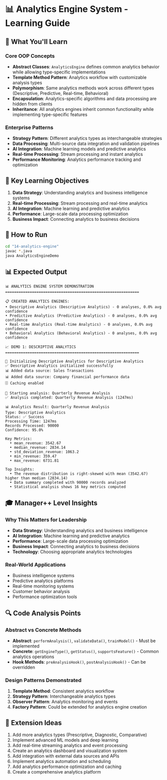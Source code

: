 # 📊 Analytics Engine System - Learning Guide

## 🎯 What You'll Learn

### Core OOP Concepts
- **Abstract Classes**: `AnalyticsEngine` defines common analytics behavior while allowing type-specific implementations
- **Template Method Pattern**: Analytics workflow with customizable analysis types
- **Polymorphism**: Same analytics methods work across different types (Descriptive, Predictive, Real-time, Behavioral)
- **Encapsulation**: Analytics-specific algorithms and data processing are hidden from clients
- **Inheritance**: All analytics engines inherit common functionality while implementing type-specific features

### Enterprise Patterns
- **Strategy Pattern**: Different analytics types as interchangeable strategies
- **Data Processing**: Multi-source data integration and validation pipelines
- **AI Integration**: Machine learning models and predictive analytics
- **Real-time Processing**: Stream processing and instant analytics
- **Performance Monitoring**: Analytics performance tracking and optimization

## 🚀 Key Learning Objectives

1. **Data Strategy**: Understanding analytics and business intelligence systems
2. **Real-time Processing**: Stream processing and real-time analytics
3. **AI Integration**: Machine learning and predictive analytics
4. **Performance**: Large-scale data processing optimization
5. **Business Impact**: Connecting analytics to business decisions

## 🔧 How to Run

```bash
cd "14-analytics-engine"
javac *.java
java AnalyticsEngineDemo
```

## 📊 Expected Output

```
📊 ANALYTICS ENGINE SYSTEM DEMONSTRATION
============================================================

📋 CREATED ANALYTICS ENGINES:
• Descriptive Analytics (Descriptive Analytics) - 0 analyses, 0.0% avg confidence
• Predictive Analytics (Predictive Analytics) - 0 analyses, 0.0% avg confidence
• Real-time Analytics (Real-time Analytics) - 0 analyses, 0.0% avg confidence
• Behavioral Analytics (Behavioral Analytics) - 0 analyses, 0.0% avg confidence

📈 DEMO 1: DESCRIPTIVE ANALYTICS
============================================================

🔧 Initializing Descriptive Analytics for Descriptive Analytics
✅ Descriptive Analytics initialized successfully
📊 Added data source: Sales Transactions
📊 Added data source: Company financial performance data
🗄️ Caching enabled

🚀 Starting analysis: Quarterly Revenue Analysis
✅ Analysis completed: Quarterly Revenue Analysis (1247ms)

📊 Analytics Result: Quarterly Revenue Analysis
Type: Descriptive Analytics
Status: ✅ Success
Processing Time: 1247ms
Records Processed: 90000
Confidence: 95.0%

Key Metrics:
  • mean_revenue: 3542.67
  • median_revenue: 2834.14
  • std_deviation_revenue: 1063.2
  • min_revenue: 359.47
  • max_revenue: 6731.81

Top Insights:
  • The revenue distribution is right-skewed with mean (3542.67) higher than median (2834.14)
  • Data summary completed with 90000 records analyzed
  • Statistical analysis shows 16 key metrics computed
```

## 🎓 Manager++ Level Insights

### Why This Matters for Leadership
- **Data Strategy**: Understanding analytics and business intelligence
- **AI Integration**: Machine learning and predictive analytics
- **Performance**: Large-scale data processing optimization
- **Business Impact**: Connecting analytics to business decisions
- **Technology**: Choosing appropriate analytics technologies

### Real-World Applications
- Business intelligence systems
- Predictive analytics platforms
- Real-time monitoring systems
- Customer behavior analysis
- Performance optimization tools

## 🔍 Code Analysis Points

### Abstract vs Concrete Methods
- **Abstract**: `performAnalysis()`, `validateData()`, `trainModel()` - Must be implemented
- **Concrete**: `getEngineType()`, `getStatus()`, `supportsFeature()` - Common analytics operations
- **Hook Methods**: `preAnalysisHook()`, `postAnalysisHook()` - Can be overridden

### Design Patterns Demonstrated
1. **Template Method**: Consistent analytics workflow
2. **Strategy Pattern**: Interchangeable analytics types
3. **Observer Pattern**: Analytics monitoring and events
4. **Factory Pattern**: Could be extended for analytics engine creation

## 🚀 Extension Ideas

1. Add more analytics types (Prescriptive, Diagnostic, Comparative)
2. Implement advanced ML models and deep learning
3. Add real-time streaming analytics and event processing
4. Create an analytics dashboard and visualization system
5. Add integration with external data sources and APIs
6. Implement analytics automation and scheduling
7. Add analytics performance optimization and caching
8. Create a comprehensive analytics platform